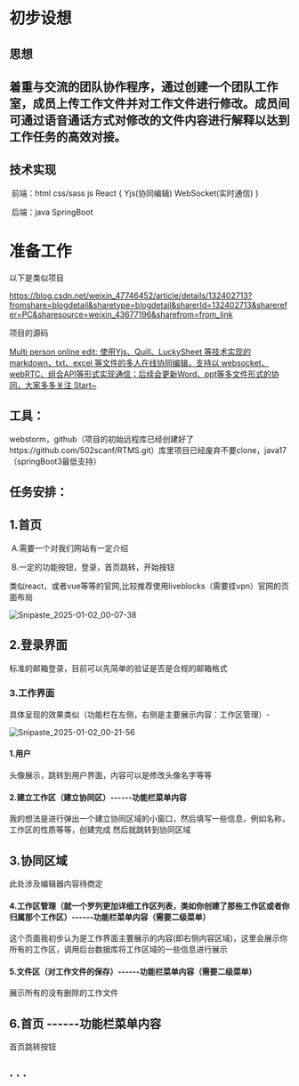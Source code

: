 # 初步设想

## 思想

## 			着重与交流的团队协作程序，通过创建一个团队工作室，成员上传工作文件并对工作文件进行修改。成员间可通过语音通话方式对修改的文件内容进行解释以达到工作任务的高效对接。

## **技术实现**

​	前端：html css/sass js React  { Yjs(协同编辑) WebSocket(实时通信) }

​	后端：java  SpringBoot 



# 准备工作

以下是类似项目

https://blog.csdn.net/weixin_47746452/article/details/132402713?fromshare=blogdetail&sharetype=blogdetail&sharerId=132402713&sharerefer=PC&sharesource=weixin_43677196&sharefrom=from_link

项目的源码

[Multi person online edit: 使用Yjs、Quill、LuckySheet 等技术实现的markdown、txt、excel 等文件的多人在线协同编辑，支持以 websocket、webRTC、组合API等形式实现通信；后续会更新Word、ppt等多文件形式的协同，大家多多关注 Start~](https://gitee.com/wfeng0/mpoe)

## 工具：

webstorm，github（项目的初始远程库已经创建好了https://github.com/502scanf/RTMS.git）库里项目已经废弃不要clone，java17（springBoot3最低支持）

## 任务安排：

## 1.首页

​	A.需要一个对我们网站有一定介绍

​	B.一定的功能按钮，登录，首页跳转，开始按钮

类似react，或者vue等等的官网,比较推荐使用liveblocks（需要挂vpn）官网的页面布局

![Snipaste_2025-01-02_00-07-38](C:\Users\SP3\Desktop\Snipaste_2025-01-02_00-07-38.png)

## 2.登录界面

标准的邮箱登录，目前可以先简单的验证是否是合规的邮箱格式

### 3.工作界面

具体呈现的效果类似（功能栏在左侧，右侧是主要展示内容：工作区管理）-

![Snipaste_2025-01-02_00-21-56](C:\Users\SP3\Desktop\Snipaste_2025-01-02_00-21-56.png)

#### 1.用户

头像展示，跳转到用户界面，内容可以是修改头像名字等等

#### 2.建立工作区（建立协同区）------功能栏菜单内容

我的想法是进行弹出一个建立协同区域的小窗口，然后填写一些信息，例如名称，工作区的性质等等，创建完成 然后就跳转到协同区域

## 3.协同区域

此处涉及编辑器内容待商定

#### 4.工作区管理（就一个罗列更加详细工作区列表，类如你创建了那些工作区或者你归属那个工作区）------功能栏菜单内容（需要二级菜单）

这个页面我初步认为是工作界面主要展示的内容(即右侧内容区域)，这里会展示你所有的工作区，调用后台数据库将工作区域的一些信息进行展示

#### 5.文件区（对工作文件的保存）------功能栏菜单内容（需要二级菜单）

展示所有的没有删除的工作文件

## 6.首页 ------功能栏菜单内容

首页跳转按钮

## · · · 

### 

